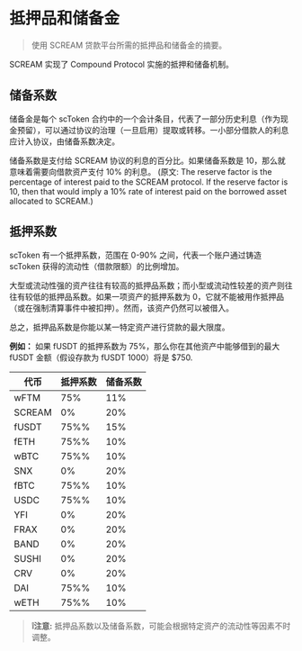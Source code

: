 # 抵押品和储备金
> 使用 SCREAM 贷款平台所需的抵押品和储备金的摘要。

SCREAM 实现了 Compound Protocol 实施的抵押和储备机制。

## 储备系数

储备金是每个 scToken 合约中的一个会计条目，代表了一部分历史利息（作为现金预留），可以通过协议的治理（一旦启用）提取或转移。一小部分借款人的利息应计入协议，由储备系数决定。

储备系数是支付给 SCREAM 协议的利息的百分比。如果储备系数是 10，那么就意味着需要向借款资产支付 10% 的利息。 (原文: The reserve factor is the percentage of interest paid to the SCREAM protocol. If the reserve factor is 10, then that would imply a 10% rate of interest paid on the borrowed asset allocated to SCREAM.)

## 抵押系数

scToken 有一个抵押系数，范围在 0-90% 之间，代表一个账户通过铸造 scToken 获得的流动性（借款限额）的比例增加。

大型或流动性强的资产往往有较高的抵押品系数；而小型或流动性较差的资产则往往有较低的抵押品系数。如果一项资产的抵押系数为 0，它就不能被用作抵押品（或在强制清算事件中被扣押）。然而，该资产仍然可以被借入。

总之，抵押品系数是你能以某一特定资产进行贷款的最大限度。

**例如：** 如果 fUSDT 的抵押系数为 75%，那么你在其他资产中能够借到的最大 fUSDT 金额（假设存款为 fUSDT 1000）将是 $750.

| 代币   | 抵押系数 | 储备系数 |
| ------ | -------- | -------- |
| wFTM   | 75%      | 11%      |
| SCREAM | 0%       | 20%      |
| fUSDT  | 75%%     | 15%      |
| fETH   | 75%%     | 10%      |
| wBTC   | 75%%     | 10%      |
| SNX    | 0%       | 20%      |
| fBTC   | 75%%     | 10%      |
| USDC   | 75%%     | 10%      |
| YFI    | 0%       | 20%      |
| FRAX   | 0%       | 20%      |
| BAND   | 0%       | 20%      |
| SUSHI  | 0%       | 20%      |
| CRV    | 0%       | 20%      |
| DAI    | 75%%     | 10%      |
| wETH   | 75%%     | 10%      |

> **❕注意:** 抵押品系数以及储备系数，可能会根据特定资产的流动性等因素不时调整。
